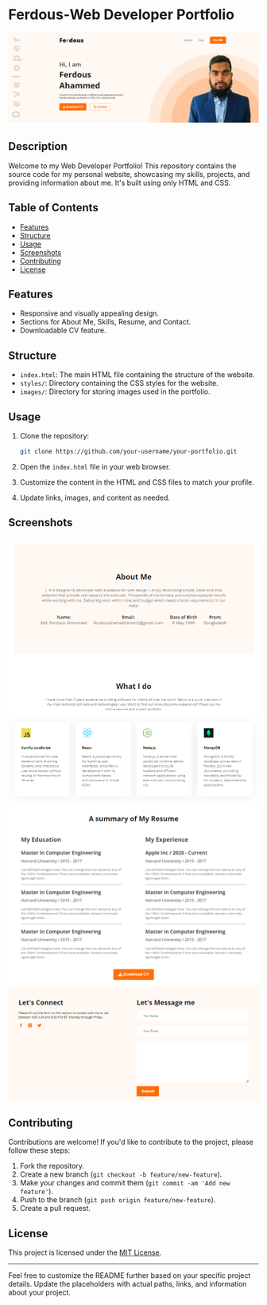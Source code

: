 # Ferdous-Web Developer Portfolio

![Portfolio Preview](./samples/Screenshot%202024-01-07%20014545.png)

## Description

Welcome to my Web Developer Portfolio! This repository contains the source code for my personal website, showcasing my skills, projects, and providing information about me. It's built using only HTML and CSS.

## Table of Contents

- [Features](#features)
- [Structure](#structure)
- [Usage](#usage)
- [Screenshots](#screenshots)
- [Contributing](#contributing)
- [License](#license)

## Features

- Responsive and visually appealing design.
- Sections for About Me, Skills, Resume, and Contact.
- Downloadable CV feature.

## Structure

- `index.html`: The main HTML file containing the structure of the website.
- `styles/`: Directory containing the CSS styles for the website.
- `images/`: Directory for storing images used in the portfolio.

## Usage

1. Clone the repository:

   ```bash
   git clone https://github.com/your-username/your-portfolio.git
   ```

2. Open the `index.html` file in your web browser.

3. Customize the content in the HTML and CSS files to match your profile.

4. Update links, images, and content as needed.

## Screenshots

![Screenshot 1](./samples/Screenshot%202024-01-07%20015711.png)
![Screenshot 2](./samples/Screenshot%202024-01-07%20015804.png)
![Screenshot 3](./samples/Screenshot%202024-01-07%20015912.png)


## Contributing

Contributions are welcome! If you'd like to contribute to the project, please follow these steps:

1. Fork the repository.
2. Create a new branch (`git checkout -b feature/new-feature`).
3. Make your changes and commit them (`git commit -am 'Add new feature'`).
4. Push to the branch (`git push origin feature/new-feature`).
5. Create a pull request.

## License

This project is licensed under the [MIT License](./LICENSE).

---

Feel free to customize the README further based on your specific project details. Update the placeholders with actual paths, links, and information about your project.
